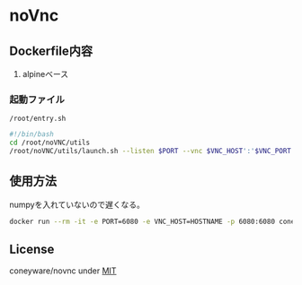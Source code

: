 # noVnc

## Dockerfile内容

1. alpineベース


### 起動ファイル

`/root/entry.sh`
``` bash
#!/bin/bash
cd /root/noVNC/utils
/root/noVNC/utils/launch.sh --listen $PORT --vnc $VNC_HOST':'$VNC_PORT $@
```

## 使用方法

numpyを入れていないので遅くなる。

``` bash
docker run --rm -it -e PORT=6080 -e VNC_HOST=HOSTNAME -p 6080:6080 coneyware/novnc
```

## License

coneyware/novnc under [MIT](https://opensource.org/licenses/mit-license.php)


